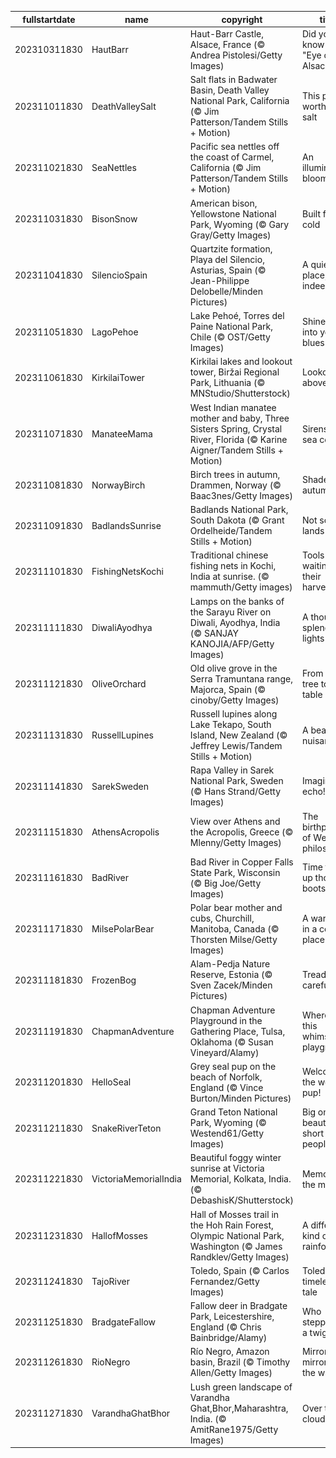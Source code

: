 |fullstartdate|name|copyright|title|image|
|--|--|--|--|--|
202310311830|HautBarr|Haut-Barr Castle, Alsace, France (© Andrea Pistolesi/Getty Images)|Did you know the "Eye of Alsace"?|![](/en-IN/2023/11/202310311830HautBarr.jpg)|
202311011830|DeathValleySalt|Salt flats in Badwater Basin, Death Valley National Park, California (© Jim Patterson/Tandem Stills + Motion)|This park is worth its salt|![](/en-IN/2023/11/202311011830DeathValleySalt.jpg)|
202311021830|SeaNettles|Pacific sea nettles off the coast of Carmel, California (© Jim Patterson/Tandem Stills + Motion)|An illuminated bloom|![](/en-IN/2023/11/202311021830SeaNettles.jpg)|
202311031830|BisonSnow|American bison, Yellowstone National Park, Wyoming (© Gary Gray/Getty Images)|Built for the cold|![](/en-IN/2023/11/202311031830BisonSnow.jpg)|
202311041830|SilencioSpain|Quartzite formation, Playa del Silencio, Asturias, Spain (© Jean-Philippe Delobelle/Minden Pictures)|A quiet place, indeed|![](/en-IN/2023/11/202311041830SilencioSpain.jpg)|
202311051830|LagoPehoe|Lake Pehoé, Torres del Paine National Park, Chile (© OST/Getty Images)|Shine a light into your blues|![](/en-IN/2023/11/202311051830LagoPehoe.jpg)|
202311061830|KirkilaiTower|Kirkilai lakes and lookout tower, Biržai Regional Park, Lithuania (© MNStudio/Shutterstock)|Lookout above!|![](/en-IN/2023/11/202311061830KirkilaiTower.jpg)|
202311071830|ManateeMama|West Indian manatee mother and baby, Three Sisters Spring, Crystal River, Florida (© Karine Aigner/Tandem Stills + Motion)|Sirens or sea cows?|![](/en-IN/2023/11/202311071830ManateeMama.jpg)|
202311081830|NorwayBirch|Birch trees in autumn, Drammen, Norway (© Baac3nes/Getty Images)|Shades of autumn|![](/en-IN/2023/11/202311081830NorwayBirch.jpg)|
202311091830|BadlandsSunrise|Badlands National Park, South Dakota (© Grant Ordelheide/Tandem Stills + Motion)|Not so bad lands|![](/en-IN/2023/11/202311091830BadlandsSunrise.jpg)|
202311101830|FishingNetsKochi|Traditional chinese fishing nets in Kochi, India at sunrise. (© mammuth/Getty images)|Tools waiting for their harvest|![](/en-IN/2023/11/202311101830FishingNetsKochi.jpg)|
202311111830|DiwaliAyodhya|Lamps on the banks of the Sarayu River on Diwali, Ayodhya, India (© SANJAY KANOJIA/AFP/Getty Images)|A thousand splendid lights|![](/en-IN/2023/11/202311111830DiwaliAyodhya.jpg)|
202311121830|OliveOrchard|Old olive grove in the Serra Tramuntana range, Majorca, Spain (© cinoby/Getty Images)|From the tree to the table|![](/en-IN/2023/11/202311121830OliveOrchard.jpg)|
202311131830|RussellLupines|Russell lupines along Lake Tekapo, South Island, New Zealand (© Jeffrey Lewis/Tandem Stills + Motion)|A beautiful nuisance|![](/en-IN/2023/11/202311131830RussellLupines.jpg)|
202311141830|SarekSweden|Rapa Valley in Sarek National Park, Sweden (© Hans Strand/Getty Images)|Imagine the echo!|![](/en-IN/2023/11/202311141830SarekSweden.jpg)|
202311151830|AthensAcropolis|View over Athens and the Acropolis, Greece (© Mlenny/Getty Images)|The birthplace of Western philosophy|![](/en-IN/2023/11/202311151830AthensAcropolis.jpg)|
202311161830|BadRiver|Bad River in Copper Falls State Park, Wisconsin (© Big Joe/Getty Images)|Time to lace up those boots|![](/en-IN/2023/11/202311161830BadRiver.jpg)|
202311171830|MilsePolarBear|Polar bear mother and cubs, Churchill, Manitoba, Canada (© Thorsten Milse/Getty Images)|A warm hug in a cold place|![](/en-IN/2023/11/202311171830MilsePolarBear.jpg)|
202311181830|FrozenBog|Alam-Pedja Nature Reserve, Estonia (© Sven Zacek/Minden Pictures)|Tread carefully!|![](/en-IN/2023/11/202311181830FrozenBog.jpg)|
202311191830|ChapmanAdventure|Chapman Adventure Playground in the Gathering Place, Tulsa, Oklahoma (© Susan Vineyard/Alamy)|Where is this whimsical playground?|![](/en-IN/2023/11/202311191830ChapmanAdventure.jpg)|
202311201830|HelloSeal|Grey seal pup on the beach of Norfolk, England (© Vince Burton/Minden Pictures)|Welcome to the world, pup!|![](/en-IN/2023/11/202311201830HelloSeal.jpg)|
202311211830|SnakeRiverTeton|Grand Teton National Park, Wyoming (© Westend61/Getty Images)|Big on beauty, short on people|![](/en-IN/2023/11/202311211830SnakeRiverTeton.jpg)|
202311221830|VictoriaMemorialIndia|Beautiful foggy winter sunrise at Victoria Memorial, Kolkata, India. (© DebashisK/Shutterstock)|Memories in the mist|![](/en-IN/2023/11/202311221830VictoriaMemorialIndia.jpg)|
202311231830|HallofMosses|Hall of Mosses trail in the Hoh Rain Forest, Olympic National Park, Washington (© James Randklev/Getty Images)|A different kind of rainforest|![](/en-IN/2023/11/202311231830HallofMosses.jpg)|
202311241830|TajoRiver|Toledo, Spain (© Carlos Fernandez/Getty Images)|Toledo's timeless tale|![](/en-IN/2023/11/202311241830TajoRiver.jpg)|
202311251830|BradgateFallow|Fallow deer in Bradgate Park, Leicestershire, England (© Chris Bainbridge/Alamy)|Who stepped on a twig?|![](/en-IN/2023/11/202311251830BradgateFallow.jpg)|
202311261830|RioNegro|Río Negro, Amazon basin, Brazil (© Timothy Allen/Getty Images)|Mirror, mirror, on the water|![](/en-IN/2023/11/202311261830RioNegro.jpg)|
202311271830|VarandhaGhatBhor|Lush green landscape of Varandha Ghat,Bhor,Maharashtra, India. (© AmitRane1975/Getty Images)|Over the clouds|![](/en-IN/2023/11/202311271830VarandhaGhatBhor.jpg)|
